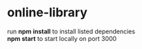 # online-library
run <b>npm install</b> to install listed dependencies</br> 
<b>npm start</b> to start locally on port 3000
